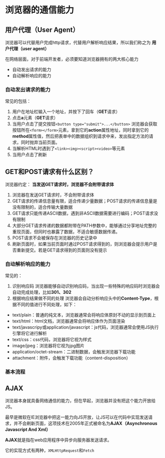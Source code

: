# 浏览器的通信能力

## 用户代理（User Agent）
浏览器可以代替用户完成http请求，代替用户解析响应结果，所以我们称之为
**用户代理（user agent）**

在网络层面，对于前端开发者，必须要知道浏览器拥有的两大核心能力
* 自动发出请求的能力
* 自动解析响应的能力

### 自动发出请求的能力
常见的包括：
1. 用户在地址栏输入一个地址，并按下了回车（**GET**请求）
2. 点击**a**元素（**GET**请求）
3. 当用户点击了提交按钮`<button type="submit">...</button>` 浏览器会获取按钮所在`<form></form>`元素，拿到它的**action**属性地址，同时拿到它的**method**属性值，然后把表单中的数据组织到请求中来，发出指定方法的请求，同时抛弃当前页面。
4. 当解析HTML时遇到了`<link><img><script><video>`等元素
5. 当用户点击了刷新

## GET和POST请求有什么区别？
浏览器约定：
**当发送GET请求时，浏览器不会附带请求体**
1. 浏览器在发送GET请求时，不会附带请求体
2. GET请求的传递信息量有限，适合传递少量数据；POST请求的传递信息量是没有限制的，适合传输大量数据
3. GET请求只能传递ASCII数据，遇到非ASCII数据需要进行编码；POST请求没有限制
4. 大部分GET请求传递的数据都附带在PATH参数中，能够通过分享地址完整的重现页面，但同时也暴露了数据，不适合敏感数据传递。
5. POST请求不会被保存在浏览器的历史记录中
6. 刷新页面时，如果当前页面时通过POST请求得到的，则浏览器会提示用户是否重新提交。若是GET请求得到的页面则没有提示

### 自动解析响应的能力
常见的：
1. 识别响应码
浏览器能够自动识别响应码，当出现一些特殊的响应码时浏览器会自动完成处理，比如**301、302**
2. 根据响应结果做不同的处理
浏览器会自动分析响应头中的**Content-Type**，根据不同的值进行不同处理，如下：
* text/plain：普通的纯文本，浏览器通常会将响应体原封不动的显示到页面上
* text/html：html文档，浏览器通常会将响应体作为页面渲染
* text/javascripy或application/javascript：js代码，浏览器通常会使用JS执行引擎将它进行解析
* text/css：css代码，浏览器将它视为样式
* image/jpeg：浏览器将它视为jpg图片
* application/octet-stream：二进制数据，会触发浏览器下载功能
* attachment：附件，会触发下载功能（content-disposition）

### 基本流程

## AJAX

浏览器本身就具备网络通信的能力，但在早起，浏览器并没有把这个能力开放给JS。

最早是微软在IE浏览器中把这一能力向JS开放，让JS可以在代码中实现发送请求，并不会刷新页面，这项技术在2005年正式被命名为**AJAX（Asynchronous Javascript And Xml）**

**AJAX**就是指在web应用程序中异步向服务器发送请求。

它的实现方式有两种，`XMLHttpRequest`和`Fetch`